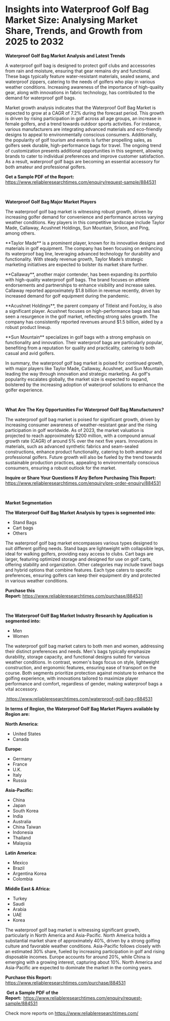 <p><h1>Insights into Waterproof Golf Bag Market Size: Analysing Market Share, Trends, and Growth from 2025 to 2032</h1></p><p><strong>Waterproof Golf Bag Market Analysis and Latest Trends</strong></p>
<p><p>A waterproof golf bag is designed to protect golf clubs and accessories from rain and moisture, ensuring that gear remains dry and functional. These bags typically feature water-resistant materials, sealed seams, and waterproof zippers, catering to the needs of golfers who play in various weather conditions. Increasing awareness of the importance of high-quality gear, along with innovations in fabric technology, has contributed to the demand for waterproof golf bags.</p><p>Market growth analysis indicates that the Waterproof Golf Bag Market is expected to grow at a CAGR of 7.2% during the forecast period. This growth is driven by rising participation in golf across all age groups, an increase in female golfers, and a trend towards outdoor sports activities. For instance, various manufacturers are integrating advanced materials and eco-friendly designs to appeal to environmentally conscious consumers. Additionally, the popularity of golf tourism and events is further propelling sales, as golfers seek durable, high-performance bags for travel. The ongoing trend of customization presents additional opportunities in this segment, allowing brands to cater to individual preferences and improve customer satisfaction. As a result, waterproof golf bags are becoming an essential accessory for both amateur and professional golfers.</p></p>
<p><strong>Get a Sample PDF of the Report:&nbsp;</strong> <a href="https://www.reliableresearchtimes.com/enquiry/request-sample/884531?utm_campaign=3028&utm_medium=2&utm_source=Github&utm_content=ia&utm_term=04042025&utm_id=waterproof-golf-bag">https://www.reliableresearchtimes.com/enquiry/request-sample/884531</a></p>
<p>&nbsp;</p>
<p><strong>Waterproof Golf Bag Major Market Players</strong></p>
<p><p>The waterproof golf bag market is witnessing robust growth, driven by increasing golfer demand for convenience and performance across varying weather conditions. Key players in this competitive landscape include Taylor Made, Callaway, Acushnet Holdings, Sun Mountain, Srixon, and Ping, among others.</p><p>**Taylor Made** is a prominent player, known for its innovative designs and materials in golf equipment. The company has been focusing on enhancing its waterproof bag line, leveraging advanced technology for durability and functionality. With steady revenue growth, Taylor Made’s strategic marketing initiatives are expected to bolster its market share further.</p><p>**Callaway**, another major contender, has been expanding its portfolio with high-quality waterproof golf bags. The brand focuses on athlete endorsements and partnerships to enhance visibility and increase sales. Callaway reported approximately $1.8 billion in revenue recently, driven by increased demand for golf equipment during the pandemic.</p><p>**Acushnet Holdings**, the parent company of Titleist and FootJoy, is also a significant player. Acushnet focuses on high-performance bags and has seen a resurgence in the golf market, reflecting strong sales growth. The company has consistently reported revenues around $1.5 billion, aided by a robust product lineup.</p><p>**Sun Mountain** specializes in golf bags with a strong emphasis on functionality and innovation. Their waterproof bags are particularly popular, benefiting from a reputation for quality and practicality, catering to both casual and avid golfers.</p><p>In summary, the waterproof golf bag market is poised for continued growth, with major players like Taylor Made, Callaway, Acushnet, and Sun Mountain leading the way through innovation and strategic marketing. As golf's popularity escalates globally, the market size is expected to expand, bolstered by the increasing adoption of waterproof solutions to enhance the golfer experience.</p></p>
<p>&nbsp;</p>
<p><strong>What Are The Key Opportunities For Waterproof Golf Bag Manufacturers?</strong></p>
<p><p>The waterproof golf bag market is poised for significant growth, driven by increasing consumer awareness of weather-resistant gear and the rising participation in golf worldwide. As of 2023, the market valuation is projected to reach approximately $200 million, with a compound annual growth rate (CAGR) of around 5% over the next five years. Innovations in materials, such as advanced synthetic fabrics and seam-sealed constructions, enhance product functionality, catering to both amateur and professional golfers. Future growth will also be fueled by the trend towards sustainable production practices, appealing to environmentally conscious consumers, ensuring a robust outlook for the market.</p></p>
<p><strong>Inquire or Share Your Questions If Any Before Purchasing This Report:</strong> <a href="https://www.reliableresearchtimes.com/enquiry/pre-order-enquiry/884531?utm_campaign=3028&utm_medium=2&utm_source=Github&utm_content=ia&utm_term=04042025&utm_id=waterproof-golf-bag">https://www.reliableresearchtimes.com/enquiry/pre-order-enquiry/884531</a></p>
<p>&nbsp;</p>
<p><strong>Market Segmentation</strong></p>
<p><strong>The Waterproof Golf Bag Market Analysis by types is segmented into:</strong></p>
<p><ul><li>Stand Bags</li><li>Cart bags</li><li>Others</li></ul></p>
<p><p>The waterproof golf bag market encompasses various types designed to suit different golfing needs. Stand bags are lightweight with collapsible legs, ideal for walking golfers, providing easy access to clubs. Cart bags are larger, featuring optimized storage and designed for use on golf carts, offering stability and organization. Other categories may include travel bags and hybrid options that combine features. Each type caters to specific preferences, ensuring golfers can keep their equipment dry and protected in various weather conditions.</p></p>
<p><strong>Purchase this Report:&nbsp;</strong><a href="https://www.reliableresearchtimes.com/purchase/884531?utm_campaign=3028&utm_medium=2&utm_source=Github&utm_content=ia&utm_term=04042025&utm_id=waterproof-golf-bag">https://www.reliableresearchtimes.com/purchase/884531</a></p>
<p>&nbsp;</p>
<p><strong>The Waterproof Golf Bag Market Industry Research by Application is segmented into:</strong></p>
<p><ul><li>Men</li><li>Women</li></ul></p>
<p><p>The waterproof golf bag market caters to both men and women, addressing their distinct preferences and needs. Men's bags typically emphasize durability, storage capacity, and functional designs suited for various weather conditions. In contrast, women's bags focus on style, lightweight construction, and ergonomic features, ensuring ease of transport on the course. Both segments prioritize protection against moisture to enhance the golfing experience, with innovations tailored to maximize player performance and comfort, regardless of gender, making waterproof bags a vital accessory.</p></p>
<p><a href="https://www.reliableresearchtimes.com/waterproof-golf-bag-r884531?utm_campaign=3028&utm_medium=2&utm_source=Github&utm_content=ia&utm_term=04042025&utm_id=waterproof-golf-bag">&nbsp;https://www.reliableresearchtimes.com/waterproof-golf-bag-r884531</a></p>
<p><strong>In terms of Region, the Waterproof Golf Bag Market Players available by Region are:</strong></p>
<p>
    <p> <strong> North America: </strong>
        <ul>
            <li>United States</li>
            <li>Canada</li>
        </ul>
        </p> 
    <p> <strong> Europe: </strong>
        <ul>
            <li>Germany</li>
            <li>France</li>
            <li>U.K.</li>
            <li>Italy</li>
            <li>Russia</li>
        </ul>
        </p> 
    <p> <strong> Asia-Pacific: </strong>
        <ul>
            <li>China</li>
            <li>Japan</li>
            <li>South Korea</li>
            <li>India</li>
            <li>Australia</li>
            <li>China Taiwan</li>
            <li>Indonesia</li>
            <li>Thailand</li>
            <li>Malaysia</li>
        </ul>
        </p> 
    <p> <strong> Latin America: </strong>
        <ul>
            <li>Mexico</li>
            <li>Brazil</li>
            <li>Argentina Korea</li>
            <li>Colombia</li>
        </ul>
        </p> 
    <p> <strong> Middle East & Africa: </strong>
        <ul>
            <li>Turkey</li>
            <li>Saudi</li>
            <li>Arabia</li>
            <li>UAE</li>
            <li>Korea</li>
        </ul>
    </p>
    </p>
<p><p>The waterproof golf bag market is witnessing significant growth, particularly in North America and Asia-Pacific. North America holds a substantial market share of approximately 40%, driven by a strong golfing culture and favorable weather conditions. Asia-Pacific follows closely with an estimated 30% share, fueled by increasing participation in golf and rising disposable incomes. Europe accounts for around 20%, while China is emerging with a growing interest, capturing about 10%. North America and Asia-Pacific are expected to dominate the market in the coming years.</p></p>
<p><strong>Purchase this Report: </strong><a href="https://www.reliableresearchtimes.com/purchase/884531?utm_campaign=3028&utm_medium=2&utm_source=Github&utm_content=ia&utm_term=04042025&utm_id=waterproof-golf-bag">https://www.reliableresearchtimes.com/purchase/884531</a></p>
<p>&nbsp;<strong>Get a Sample PDF of the Report:&nbsp;&nbsp;</strong><a href="https://www.reliableresearchtimes.com/enquiry/request-sample/884531?utm_campaign=3028&utm_medium=2&utm_source=Github&utm_content=ia&utm_term=04042025&utm_id=waterproof-golf-bag">https://www.reliableresearchtimes.com/enquiry/request-sample/884531</a></p>
<p><strong></strong></p>
<p>Check more reports on <a href="https://www.reliableresearchtimes.com/?utm_campaign=3028&utm_medium=2&utm_source=Github&utm_content=ia&utm_term=04042025&utm_id=waterproof-golf-bag">https://www.reliableresearchtimes.com/</a></p>